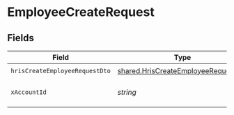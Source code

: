 # EmployeeCreateRequest


## Fields

| Field                                                                                      | Type                                                                                       | Required                                                                                   | Description                                                                                |
| ------------------------------------------------------------------------------------------ | ------------------------------------------------------------------------------------------ | ------------------------------------------------------------------------------------------ | ------------------------------------------------------------------------------------------ |
| `hrisCreateEmployeeRequestDto`                                                             | [shared.HrisCreateEmployeeRequestDto](../../models/shared/hriscreateemployeerequestdto.md) | :heavy_check_mark:                                                                         | N/A                                                                                        |
| `xAccountId`                                                                               | *string*                                                                                   | :heavy_check_mark:                                                                         | The account identifier                                                                     |